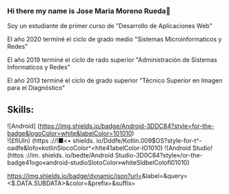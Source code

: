 ### Hi there my name is Jose Maria Moreno Rueda👋
Soy un estudiante de primer curso de "Desarrollo de Aplicaciones Web"

El año 2020 terminé el ciclo de grado medio "Sistemas Microinformaticos y Redes"

El año 2019 terminé el ciclo de rado superior "Administración de Sistemas Informaticos y Redes"

El año 2013 terminé el ciclo de grado superior "Técnico Superior en Imagen para el Diagnóstico"

## Skills:
![Android] (https://img.shields.io/badge/Android-3DDC84?style=for-the-badge&logoColor=white&labelColor=101010)</br>
!(£fiUln) (https ://!■<• shields. io/Dddfe/Kotlin.009$OS?style-for-t^-oadfe&lofo«kotlinSlocoColor^<hlte41abelColor-lO1010)</pr>
!(Android Studio! (httos ://im. shields. io/bedte/Android Studio-3D0C84?style»/or-the-badge41ogo«android-studioSlotoColor»whiteSldbelColofl01010)</br>


https://img.shields.io/badge/dynamic/json?url=<URL>&label=<LABEL>&query=<$.DATA.SUBDATA>&color=<COLOR>&prefix=<PREFIX>&suffix=<SUFFIX>


<!--
**JoseMariaMorenoRueda/JoseMariaMorenoRueda** is a ✨ _special_ ✨ repository because its `README.md` (this file) appears on your GitHub profile.


